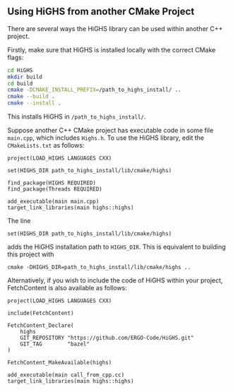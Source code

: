 ## Using HiGHS from another CMake Project

There are several ways the HiGHS library can be used within another C++ project. 

Firstly, make sure that HiGHS is installed locally with the correct CMake flags:

``` bash
cd HiGHS
mkdir build
cd build
cmake -DCMAKE_INSTALL_PREFIX=/path_to_highs_install/ ..   
cmake --build . 
cmake --install .
```

This installs HiGHS in `/path_to_highs_install/`.

Suppose another C++ CMake project has executable code in some file `main.cpp`, which includes `Highs.h`. To use the HiGHS library, edit the `CMakeLists.txt` as follows:

```
project(LOAD_HIGHS LANGUAGES CXX)

set(HIGHS_DIR path_to_highs_install/lib/cmake/highs)

find_package(HIGHS REQUIRED)
find_package(Threads REQUIRED)

add_executable(main main.cpp)
target_link_libraries(main highs::highs)
```

The line 
```
set(HIGHS_DIR path_to_highs_install/lib/cmake/highs)
```
adds the HiGHS installation path to `HIGHS_DIR`. This is equivalent to building this project with
```
cmake -DHIGHS_DIR=path_to_highs_install/lib/cmake/highs ..
```

Alternatively, if you wish to include the code of HiGHS within your project, FetchContent is also available as follows: 

```
project(LOAD_HIGHS LANGUAGES CXX)

include(FetchContent)

FetchContent_Declare(
    highs
    GIT_REPOSITORY "https://github.com/ERGO-Code/HiGHS.git"
    GIT_TAG        "bazel"
)

FetchContent_MakeAvailable(highs)

add_executable(main call_from_cpp.cc)
target_link_libraries(main highs::highs)
```
